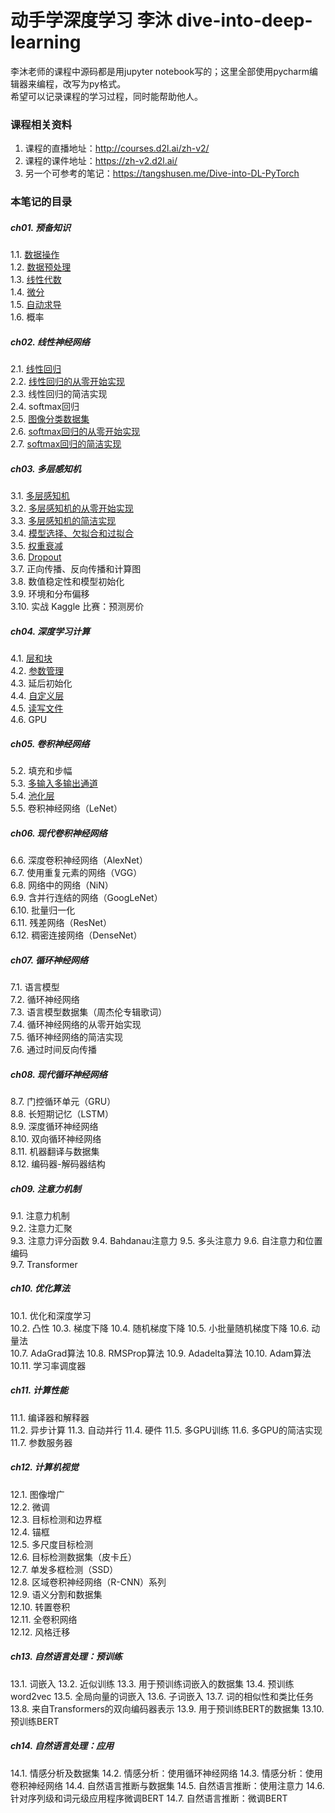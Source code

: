 # 动手学深度学习 李沐 dive-into-deep-learning

李沐老师的课程中源码都是用jupyter notebook写的；这里全部使用pycharm编辑器来编程，改写为py格式。  
希望可以记录课程的学习过程，同时能帮助他人。

### 课程相关资料
1. 课程的直播地址：http://courses.d2l.ai/zh-v2/
2. 课程的课件地址：https://zh-v2.d2l.ai/
3. 另一个可参考的笔记：https://tangshusen.me/Dive-into-DL-PyTorch

### 本笔记的目录
##### ch01. 预备知识  
1.1. [数据操作](https://github.com/Miraclelucy/dive-into-deep-learning/blob/main/ch01/01-ndarray.py)  
1.2. [数据预处理](https://github.com/Miraclelucy/dive-into-deep-learning/blob/main/ch01/02-pandas.py)  
1.3. [线性代数](https://github.com/Miraclelucy/dive-into-deep-learning/blob/main/ch01/03-linear-algebra.py)  
1.4. [微分](https://github.com/Miraclelucy/dive-into-deep-learning/blob/main/ch01/04-calculus.py)  
1.5. [自动求导](https://github.com/Miraclelucy/dive-into-deep-learning/blob/main/ch01/05-autograd.py)  
1.6. 概率 
##### ch02. 线性神经网络  
2.1. [线性回归](https://github.com/Miraclelucy/dive-into-deep-learning/blob/main/ch02/01-linear-regression.py)  
2.2. [线性回归的从零开始实现](https://github.com/Miraclelucy/dive-into-deep-learning/blob/main/ch02/02-linear-regression-scratch.py)  
2.3. 线性回归的简洁实现  
2.4. softmax回归  
2.5. [图像分类数据集](https://github.com/Miraclelucy/dive-into-deep-learning/blob/main/d2lutil/common.py)  
2.6. [softmax回归的从零开始实现](https://github.com/Miraclelucy/dive-into-deep-learning/blob/main/ch02/03-softmax-linear-regression-scratch.py)  
2.7. [softmax回归的简洁实现](https://github.com/Miraclelucy/dive-into-deep-learning/blob/main/ch02/04-softmax-linear-regression-concise.py)  
##### ch03. 多层感知机  
3.1. [多层感知机](https://github.com/Miraclelucy/dive-into-deep-learning/blob/main/ch03/01-mlp.py)  
3.2. [多层感知机的从零开始实现](https://github.com/Miraclelucy/dive-into-deep-learning/blob/main/ch03/02-mlp-from-zero.py)  
3.3. [多层感知机的简洁实现](https://github.com/Miraclelucy/dive-into-deep-learning/blob/main/ch03/03-mlp-simple.py)  
3.4. [模型选择、欠拟合和过拟合](https://github.com/Miraclelucy/dive-into-deep-learning/blob/main/ch03/04-underfit-overfit.py)  
3.5. [权重衰减](https://github.com/Miraclelucy/dive-into-deep-learning/blob/main/ch03/05-weight-decay-simple.py)  
3.6. [Dropout](https://github.com/Miraclelucy/dive-into-deep-learning/blob/main/ch03/06-dropout-simple.py)  
3.7. 正向传播、反向传播和计算图  
3.8. 数值稳定性和模型初始化  
3.9. 环境和分布偏移  
3.10. 实战 Kaggle 比赛：预测房价   
##### ch04. 深度学习计算  
4.1. [层和块](https://github.com/Miraclelucy/dive-into-deep-learning/blob/main/ch04/01-model-construction.py)  
4.2. [参数管理](https://github.com/Miraclelucy/dive-into-deep-learning/blob/main/ch04/02-parameters.py)  
4.3. 延后初始化  
4.4. [自定义层](https://github.com/Miraclelucy/dive-into-deep-learning/blob/main/ch04/03-custom-layer.py)  
4.5. [读写文件](https://github.com/Miraclelucy/dive-into-deep-learning/blob/main/ch04/04-read-write.py)  
4.6. GPU  
##### ch05. 卷积神经网络   
5.2. 填充和步幅  
5.3. [多输入多输出通道](https://github.com/Miraclelucy/dive-into-deep-learning/blob/main/ch05/03-channels.py)  
5.4. [池化层](https://github.com/Miraclelucy/dive-into-deep-learning/blob/main/ch05/04-pooling.py)  
5.5. 卷积神经网络（LeNet） 
##### ch06. 现代卷积神经网络  
6.6. 深度卷积神经网络（AlexNet）  
6.7. 使用重复元素的网络（VGG）  
6.8. 网络中的网络（NiN）  
6.9. 含并行连结的网络（GoogLeNet）  
6.10. 批量归一化  
6.11. 残差网络（ResNet）  
6.12. 稠密连接网络（DenseNet） 
##### ch07.  循环神经网络
7.1. 语言模型  
7.2. 循环神经网络  
7.3. 语言模型数据集（周杰伦专辑歌词）  
7.4. 循环神经网络的从零开始实现  
7.5. 循环神经网络的简洁实现  
7.6. 通过时间反向传播  
##### ch08.  现代循环神经网络
8.7. 门控循环单元（GRU）  
8.8. 长短期记忆（LSTM）  
8.9. 深度循环神经网络  
8.10. 双向循环神经网络  
8.11. 机器翻译与数据集  
8.12. 编码器-解码器结构
##### ch09.  注意力机制
9.1. 注意力机制  
9.2. 注意力汇聚  
9.3. 注意力评分函数 
9.4. Bahdanau注意力
9.5. 多头注意力
9.6. 自注意力和位置编码  
9.7. Transformer
##### ch10.  优化算法
10.1. 优化和深度学习  
10.2. 凸性
10.3. 梯度下降
10.4. 随机梯度下降
10.5. 小批量随机梯度下降
10.6. 动量法  
10.7. AdaGrad算法
10.8. RMSProp算法
10.9. Adadelta算法
10.10. Adam算法
10.11. 学习率调度器
##### ch11.  计算性能
11.1. 编译器和解释器  
11.2. 异步计算
11.3. 自动并行
11.4. 硬件
11.5. 多GPU训练
11.6. 多GPU的简洁实现
11.7. 参数服务器
##### ch12.  计算机视觉
12.1. 图像增广  
12.2. 微调  
12.3. 目标检测和边界框  
12.4. 锚框   
12.5. 多尺度目标检测  
12.6. 目标检测数据集（皮卡丘）   
12.7. 单发多框检测（SSD）  
12.8. 区域卷积神经网络（R-CNN）系列  
12.9. 语义分割和数据集  
12.10. 转置卷积  
12.11. 全卷积网络  
12.12. 风格迁移 
##### ch13.  自然语言处理：预训练
13.1. 词嵌入
13.2. 近似训练
13.3. 用于预训练词嵌入的数据集
13.4. 预训练word2vec
13.5. 全局向量的词嵌入
13.6. 子词嵌入
13.7. 词的相似性和类比任务
13.8. 来自Transformers的双向编码器表示
13.9. 用于预训练BERT的数据集
13.10. 预训练BERT
##### ch14.  自然语言处理：应用
14.1. 情感分析及数据集 
14.2. 情感分析：使用循环神经网络
14.3. 情感分析：使用卷积神经网络
14.4. 自然语言推断与数据集
14.5. 自然语言推断：使用注意力
14.6. 针对序列级和词元级应用程序微调BERT
14.7. 自然语言推断：微调BERT

